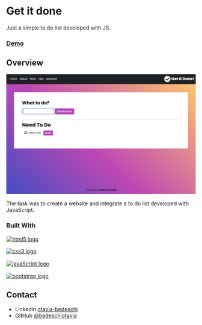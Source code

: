 <h1>Get it done</h1>

<div>
   Just a simple to do list developed with JS.
</div>

<div>
  <h3>
    <a href="https://https://getitdone-sigma.vercel.app/">
      Demo
    </a>
  </h3>
</div>

<!-- OVERVIEW -->

## Overview

![scrennshot](/img/getitdoen-screenshot.png)

The task was to create a website and integrate a to do list developed with JavaScript.

### Built With

<a href="https://cdn.jsdelivr.net/gh/devicons/devicon/icons/html5/html5-plain.svg" target="_blank" rel="noopener noreferrer nofollow"><img alt="html5 logo" align="center" height="30" width="40" src="https://cdn.jsdelivr.net/gh/devicons/devicon/icons/html5/html5-plain.svg" data-canonical-src="https://cdn.jsdelivr.net/gh/devicons/devicon/icons/html5/html5-plain.svg" style="max-width: 100%; "></a>

<a href="https://cdn.jsdelivr.net/gh/devicons/devicon/icons/css3/css3-plain.svg" target="_blank" rel="noopener noreferrer nofollow"><img alt="css3 logo" align="center" height="30" width="40" src="https://cdn.jsdelivr.net/gh/devicons/devicon/icons/css3/css3-plain.svg" data-canonical-src="https://cdn.jsdelivr.net/gh/devicons/devicon/icons/css3/css3-plain.svg" style="max-width: 100%;"></a>

<a href="https://cdn.jsdelivr.net/gh/devicons/devicon/icons/javascript/javascript-plain.svg" target="_blank" rel="noopener noreferrer nofollow"><img alt="javaScript logo" align="center" height="30" width="40" src="https://cdn.jsdelivr.net/gh/devicons/devicon/icons/javascript/javascript-plain.svg" data-canonical-src="https://cdn.jsdelivr.net/gh/devicons/devicon/icons/javascript/javascript-plain.svg" style="max-width: 100%;"></a>

<a href="https://cdn.jsdelivr.net/gh/devicons/devicon/icons/bootstrap/bootstrap-plain.svg" target="_blank" rel="noopener noreferrer nofollow"><img alt="bootstrap logo" align="center" height="30" width="40" src="https://cdn.jsdelivr.net/gh/devicons/devicon/icons/bootstrap/bootstrap-plain.svg" data-canonical-src="https://cdn.jsdelivr.net/gh/devicons/devicon/icons/bootstrap/bootstrap-plain.svg" style="max-width: 100%;"></a>


## Contact

- Linkedin [otavia-bedeschi](https://{www.linkedin.com/in/otavia-bedeschi/})
- GitHub [@bedeschiotavia](https://{https://github.com/bedeschiotavia})